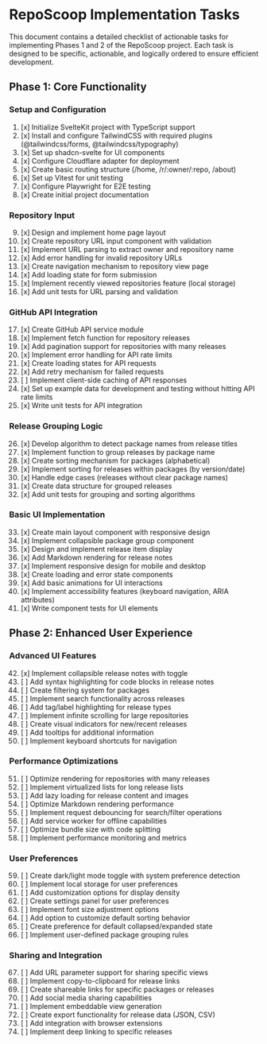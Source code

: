 # RepoScoop Implementation Tasks

This document contains a detailed checklist of actionable tasks for implementing Phases 1 and 2 of the RepoScoop project. Each task is designed to be specific, actionable, and logically ordered to ensure efficient development.

## Phase 1: Core Functionality

### Setup and Configuration
1. [x] Initialize SvelteKit project with TypeScript support
2. [x] Install and configure TailwindCSS with required plugins (@tailwindcss/forms, @tailwindcss/typography)
3. [x] Set up shadcn-svelte for UI components
4. [x] Configure Cloudflare adapter for deployment
5. [x] Create basic routing structure (/home, /r/:owner/:repo, /about)
6. [x] Set up Vitest for unit testing
7. [x] Configure Playwright for E2E testing
8. [x] Create initial project documentation

### Repository Input
9. [x] Design and implement home page layout
10. [x] Create repository URL input component with validation
11. [x] Implement URL parsing to extract owner and repository name
12. [x] Add error handling for invalid repository URLs
13. [x] Create navigation mechanism to repository view page
14. [x] Add loading state for form submission
15. [x] Implement recently viewed repositories feature (local storage)
16. [x] Add unit tests for URL parsing and validation

### GitHub API Integration
17. [x] Create GitHub API service module
18. [x] Implement fetch function for repository releases
19. [x] Add pagination support for repositories with many releases
20. [x] Implement error handling for API rate limits
21. [x] Create loading states for API requests
22. [x] Add retry mechanism for failed requests
23. [ ] Implement client-side caching of API responses
24. [x] Set up example data for development and testing without hitting API rate limits
25. [x] Write unit tests for API integration

### Release Grouping Logic
26. [x] Develop algorithm to detect package names from release titles
27. [x] Implement function to group releases by package name
28. [x] Create sorting mechanism for packages (alphabetical)
29. [x] Implement sorting for releases within packages (by version/date)
30. [x] Handle edge cases (releases without clear package names)
31. [x] Create data structure for grouped releases
32. [x] Add unit tests for grouping and sorting algorithms

### Basic UI Implementation
33. [x] Create main layout component with responsive design
34. [x] Implement collapsible package group component
35. [x] Design and implement release item display
36. [x] Add Markdown rendering for release notes
37. [x] Implement responsive design for mobile and desktop
38. [x] Create loading and error state components
39. [x] Add basic animations for UI interactions
40. [x] Implement accessibility features (keyboard navigation, ARIA attributes)
41. [x] Write component tests for UI elements

## Phase 2: Enhanced User Experience

### Advanced UI Features
42. [x] Implement collapsible release notes with toggle
43. [ ] Add syntax highlighting for code blocks in release notes
44. [ ] Create filtering system for packages
45. [ ] Implement search functionality across releases
46. [ ] Add tag/label highlighting for release types
47. [ ] Implement infinite scrolling for large repositories
48. [ ] Create visual indicators for new/recent releases
49. [ ] Add tooltips for additional information
50. [ ] Implement keyboard shortcuts for navigation

### Performance Optimizations
51. [ ] Optimize rendering for repositories with many releases
52. [ ] Implement virtualized lists for long release lists
53. [ ] Add lazy loading for release content and images
54. [ ] Optimize Markdown rendering performance
55. [ ] Implement request debouncing for search/filter operations
56. [ ] Add service worker for offline capabilities
57. [ ] Optimize bundle size with code splitting
58. [ ] Implement performance monitoring and metrics

### User Preferences
59. [ ] Create dark/light mode toggle with system preference detection
60. [ ] Implement local storage for user preferences
61. [ ] Add customization options for display density
62. [ ] Create settings panel for user preferences
63. [ ] Implement font size adjustment options
64. [ ] Add option to customize default sorting behavior
65. [ ] Create preference for default collapsed/expanded state
66. [ ] Implement user-defined package grouping rules

### Sharing and Integration
67. [ ] Add URL parameter support for sharing specific views
68. [ ] Implement copy-to-clipboard for release links
69. [ ] Create shareable links for specific packages or releases
70. [ ] Add social media sharing capabilities
71. [ ] Implement embeddable view generation
72. [ ] Create export functionality for release data (JSON, CSV)
73. [ ] Add integration with browser extensions
74. [ ] Implement deep linking to specific releases
